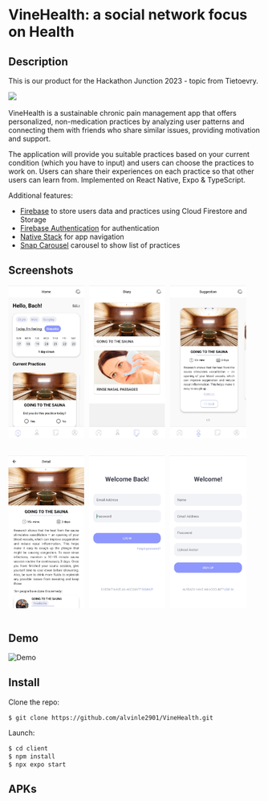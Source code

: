 # VineHealth: a social network focus on Health

## Description

This is our product for the Hackathon Junction 2023 - topic from Tietoevry.

<img src="https://i.ibb.co/CmjLg19/image-19.png">

VineHealth is a sustainable chronic pain management app that offers personalized, non-medication practices by analyzing user patterns and connecting them with friends who share similar issues, providing motivation and support.

The application will provide you suitable practices based on your current condition (which you have to input) and users can choose the practices to work on. Users can share their experiences on each practice so that other users can learn from. Implemented on React Native, Expo & TypeScript.

Additional features:

- [Firebase](https://firebase.google.com/) to store users data and practices using Cloud Firestore and Storage
- [Firebase Authentication](https://firebase.google.com/docs/auth) for authentication
- [Native Stack](https://reactnavigation.org/docs/native-stack-navigator/) for app navigation
- [Snap Carousel](https://www.npmjs.com/package/react-native-snap-carousel) carousel to show list of practices

## Screenshots

<div style="display: flex; flex-direction: 'row';">
<img src="./client/assets/screenshots/1.jpg" style="padding-right:10px;" width=30%>
<img src="./client/assets/screenshots/2.jpg" style="padding-right:10px;" width=30%>
<img src="./client/assets/screenshots/3.jpg" style="padding-right:10px;" width=30%>
</div>
<br/>
<br/>

<div style="display: flex; flex-direction: 'row';">
<img src="./client/assets/screenshots/4.jpg" style="padding-right:10px;" width=30%>
<img src="./client/assets/screenshots/5.jpg" style="padding-right:10px;" width=30%>
<img src="./client/assets/screenshots/6.jpg" style="padding-right:10px;" width=30%>
</div>

<br/>

## Demo

![Demo](./client/assets/screenshots/demo.gif)

## Install

Clone the repo:

```
$ git clone https://github.com/alvinle2901/VineHealth.git
```

Launch:

```
$ cd client
$ npm install
$ npx expo start
```

## APKs
